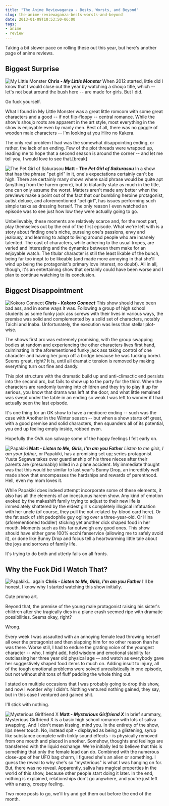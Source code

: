 ```yaml
---
title: "The Anime Reviewaganza - Bests, Worsts, and Beyond"
slug: the-anime-reviewaganza-bests-worsts-and-beyond
date: 2013-01-09T10:53:50-06:00
tags:
- anime
- review
---
```

Taking a bit slower pace on rolling these out this year, but here's another page of anime reviews.

## Biggest Surprise
![](http://images.dxprog.com/blog/reviews12_my_little_monster.jpg "My Little Monster")
**Chris - _My Little Monster_**
When 2012 started, little did I know that I would close out the year by watching a shoujo title, which -- let's not beat around the bush here -- are made for girls.  But I did.

Go fuck yourself.

What I found in My Little Monster was a great little romcom with some great characters and a good -- if not flip-floppy -- central romance.  While the show's shoujo roots are apparent in the art style, most everything in the show is enjoyable even by manly men.  Best of all, there was no gaggle of wooden male characters -- I'm looking at you Hiiro no Kakera.

The only real problem I had was the somewhat disappointing ending, or rather, the lack of an ending.  Few of the plot threads were wrapped up, leading me to hope that a second season is around the corner -- and let me tell you, I would love to see that.[break]

![](http://images.dxprog.com/blog/reviews12_pet_girl.jpg "The Pet Girl of Sakurasou")
**Matt - _The Pet Girl of Sakurasou_**
In a show that has the phrase "pet girl" in it, one's expectations certainly can't be high. There are certainly many shows where said phrase would be quite apt (anything from the harem genre), but to blatantly state as much in the title, one can only assume the worst. Matters aren't made any better when the previews make a point out of the fact that our bumbling heroine protagonist, autist deluxe, and aforementioned "pet girl", has issues performing such simple tasks as dressing herself. The only reason I even watched an episode was to see just how low they were actually going to go.

Unbelievably, these moments are relatively scarce and, for the most part, play themselves out by the end of the first episode. What we're left with is a story about finding one's niche, pursuing one's passions, envy and jealousy, and learning to adapt to living around people who are insanely talented. The cast of characters, while adhering to the usual tropes, are varied and interesting and the dynamics between them make for an enjoyable watch. The titular character is still the least likable of the bunch, being far too inept to be likeable (and made more annoying in that she'll wind up being the protagonist's primary love interest, no doubt). All in all, though, it's an entertaining show that certainly could have been worse and I plan to continue watching to its conclusion.

## Biggest Disappointment
![](http://images.dxprog.com/blog/reviews12_kokoro_connect.jpg "Kokoro Connect")
**Chris - _Kokoro Connect_**
This show should have been bad ass, and in some ways it was.  Following a group of high school students as some funky jack ass screws with their lives in various ways, the premise was solid and complemented by a solid set of characters, notably Taichi and Inaba.  Unfortunately, the execution was less than stellar plot-wise.

The shows first arc was extremely promising, with the group swapping bodies at random and experiencing the other characters lives first hand, culminating in the aforementioned funky jack ass taking control of one character and having her jump off a bridge because he was fucking bored.  Seems great, right?  It is, until all dramatic tension is removed by making everything turn out fine and dandy.

This plot structure with the dramatic build up and anti-climactic end persists into the second arc, but fails to show up to the party for the third.  When the characters are randomly turning into children and they try to play it up for serious, you know that drama was left at the door, and what little remained was swept under the table in an ending so weak I was left to wonder if I had actually seen the last episode.

It's one thing for an OK show to have a mediocre ending -- such was the case with Another in the Winter season -- but when a show starts off great, with a good premise and solid characters, then squanders all of its potential, you end up feeling empty inside, robbed even.

Hopefully the OVA can salvage some of the happy feelings I felt early on.

![](http://images.dxprog.com/blog/reviews12_papakiki.jpg "Papakiki")
**Matt - _Listen to Me, Girls, I'm am you Father_**
_Listen to me girls, I am your father_, or Papakiki, has a promising set up; series protagonist Yuuta Segawa takes over guardianship of his three nieces after their parents are (presumably) killed in a plane accident. My immediate thought was that this would be similar to last year's Bunny Drop, an incredibly well made show that encompasses the hardships and rewards of parenthood. Hell, even my mom loves it.

While Papakiki does indeed attempt incorporate some of these elements, it also has all the elements of an incestuous harem show. Any kind of emotion evoked by the makeshift family trying to adjust to their new life is immediately shattered by the eldest girl's completely illogical infatuation with her uncle (of course, they pull the not-related-by-blood card here). Or the fat sack of shit pedophile guy ogling over a three-year-old. Or Hina (aforementioned toddler) sticking yet another dick shaped food in her mouth. Moments such as this far outweigh any good ones. This show should have either gone 100% ecchi fanservice (allowing me to safely avoid it), or done like Bunny Drop and focus tell a heartwarming little tale about the joys and sorrows of family life.

It's trying to do both and utterly fails on all fronts.

## Why the Fuck Did I Watch That?
![](http://images.dxprog.com/blog/reviews12_papakiki.jpg "Papakiki... again")
**Chris - _Listen to Me, Girls, I'm am you Father_**
I'll be honest, I know why I started watching this show initially.

Cute promo art.

Beyond that, the premise of the young male protagonist raising his sister's children after she tragically dies in a plane crash seemed ripe with dramatic possibilities.  Seems okay, right?

Wrong.

Every week I was assaulted with an annoying female lead throwing herself all over the protagonist and then slapping him for no other reason than he was there.  Worse still, I had to endure the grating voice of the youngest character -- who, I might add, held wisdom and emotional stability far outclassing her three year old physical age -- and watch as everybody gave her suggestively shaped food items to much on.   Adding insult to injury, all of the tough emotional problems were solved unrealistically in one episode, but not without shit tons of fluff padding the whole thing out.

I stated on multiple occasions that I was probably going to drop this show, and now I wonder why I didn't.  Nothing ventured nothing gained, they say, but in this case I ventured and gained shit.

I'll stick with nothing.

![](http://images.dxprog.com/blog/reviews12_mysterious_girlfriend.jpg "Mysterious Girlfriend X")
**Matt - _Mysterious Girlfriend X_**
In brief summary, Mysterious Girlfriend X is a basic high school romance with lots of saliva swapping. And I don't mean kissing, mind you. In the entirety of the show, lips never touch. No, instead spit - displayed as being a glistening, syrup like substance complete with tinkly sound effects - is physically removed from one mouth and placed in another. Somehow, thoughts and feelings are transferred with the liquid exchange. We're initially led to believe that this is something that only the female lead can do. Combined with the numerous close-ups of her UFO bag charm, I figured she's an alien or something. I guess the reveal to why she's so "mysterious" is what I was hanging on for. But, there was no reveal. Apparently, saliva has magical properties in the world of this show, because other people start doing it later. In the end, nothing is explained, relationships don't go anywhere, and you're just left with a nasty, creepy feeling.

Two more posts to go, we'll try and get them out before the end of the month.
